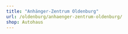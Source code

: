 ```yaml
---
title: "Anhänger-Zentrum Oldenburg"
url: /oldenburg/anhaenger-zentrum-oldenburg/
shop: Autohaus
---
```

